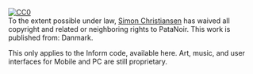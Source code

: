 <p xmlns:dct="http://purl.org/dc/terms/" xmlns:vcard="http://www.w3.org/2001/vcard-rdf/3.0#">
  <a rel="license"
     href="http://creativecommons.org/publicdomain/zero/1.0/">
    <img src="http://i.creativecommons.org/p/zero/1.0/88x31.png" style="border-style: none;" alt="CC0" />
  </a>
  <br />
  To the extent possible under law,
  <a rel="dct:publisher"
     href="www.sichris.com/PataNoir">
    <span property="dct:title">Simon Christiansen</span></a>
  has waived all copyright and related or neighboring rights to
  <span property="dct:title">PataNoir</span>.
This work is published from:
<span property="vcard:Country" datatype="dct:ISO3166"
      content="DK" about="www.sichris.com/PataNoir">
  Danmark</span>.
</p>

This only applies to the Inform code, available here. Art, music, and user interfaces for Mobile and PC are still proprietary.
